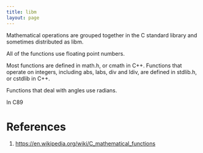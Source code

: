 ```yaml
---
title: libm
layout: page
---
```


Mathematical operations are grouped together in the C standard library and sometimes distributed as libm.

All of the functions use floating point numbers.

Most functions are defined in math.h, or cmath in C++.  Functions that operate on integers, including abs, labs, div and ldiv, are defined in stdlib.h, or cstdlib in C++.

Functions that deal with angles use radians.

In C89 


# References

1. https://en.wikipedia.org/wiki/C_mathematical_functions
